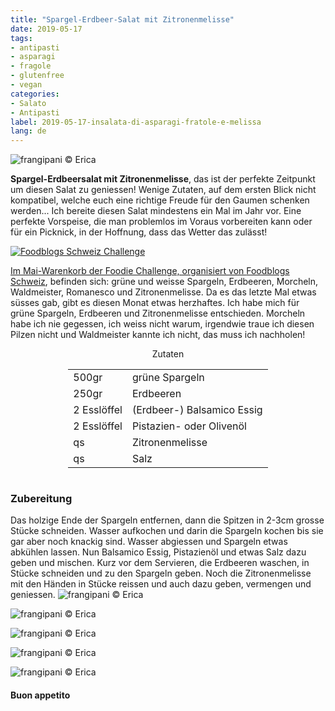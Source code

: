 ```yaml
---
title: "Spargel-Erdbeer-Salat mit Zitronenmelisse"
date: 2019-05-17
tags:
- antipasti
- asparagi
- fragole
- glutenfree
- vegan
categories:
- Salato
- Antipasti
label: 2019-05-17-insalata-di-asparagi-fratole-e-melissa
lang: de 
---
```

![](../2019-05-17-insalata-di-asparagi-fragole-e-melissa/header.jpeg "frangipani © Erica")

**Spargel-Erdbeersalat mit Zitronenmelisse**, das ist der perfekte Zeitpunkt um diesen Salat zu geniessen! Wenige Zutaten, auf dem ersten Blick nicht kompatibel, welche euch eine richtige Freude für den Gaumen schenken werden... Ich bereite diesen Salat mindestens ein Mal im Jahr vor. Eine perfekte Vorspeise, die man problemlos im Voraus vorbereiten kann oder für ein Picknick, in der Hoffnung, dass das Wetter das zulässt!

<a href="https://www.foodblogs-schweiz.ch/challenge/" target="_blank" rel="noreferrer noopener">
<img src="https://www.foodblogs-schweiz.ch/wp-content/uploads/2019/04/Foodblogs-Schweiz-Banner-Mai.png" alt="Foodblogs Schweiz Challenge" class="wp-image-452 ignore-gallery-item"/>

Im Mai-Warenkorb der Foodie Challenge, organisiert von <a href="https://www.foodblogs-schweiz.ch" target="_blank">Foodblogs Schweiz</a>, befinden sich: grüne und weisse Spargeln, Erdbeeren, Morcheln, Waldmeister, Romanesco und Zitronenmelisse. Da es das letzte Mal etwas süsses gab, gibt es diesen Monat etwas herzhaftes. Ich habe mich für grüne Spargeln, Erdbeeren und Zitronenmelisse entschieden. Morcheln habe ich nie gegessen, ich weiss nicht warum, irgendwie traue ich diesen Pilzen nicht und Waldmeister kannte ich nicht, das muss ich nachholen!

<div id="wrapper" style="text-align: center">
  <div id="yourdiv" style="display: inline-block;">
    <div class="ingredients" itemscope itemtype="http://schema.org/Recipe">
      <span itemprop="name" style="display:none;">Spargel-Erdbeer-Salat mit Zitronenmelisse</span>
      <span itemprop="recipeCategory" style="display:none;">Herzhaftes</span>
      <img itemprop="image" style="display:none;" class="ignore-gallery-item" src="../2019-05-17-insalata-di-asparagi-fragole-e-melissa/header.jpeg"/>
      <span itemprop="author" style="display:none;">Erica Raiano</span>
      <span itemprop="description" style="display:none;">Spargel-Erdbeersalat mit Zitronenmelisse, das ist der perfekte Zeitpunkt um diesen Salat zu geniessen! Wenige Zutaten, auf dem ersten Blick nicht kompatibel, welche euch eine richtige Freude für den Gaumen schenken werden.</span>
      <div class="ingredients-title">Zutaten</div>
      <table>
        <tbody>
          <tr itemprop="recipeIngredient">
            <td>500gr</td>
            <td>grüne Spargeln</td>
          </tr>
          <tr itemprop="recipeIngredient">
            <td>250gr</td>
            <td>Erdbeeren</td>
          </tr>
          <tr itemprop="recipeIngredient">
            <td>2 Esslöffel</td>
            <td>(Erdbeer-) Balsamico Essig</td>
          </tr>
          <tr itemprop="recipeIngredient">
            <td>2 Esslöffel</td>
            <td>Pistazien- oder Olivenöl</td>
          </tr>
          <tr itemprop="recipeIngredient">
            <td>qs</td>
            <td>Zitronenmelisse</td>
          </tr>
          <tr itemprop="recipeIngredient">
            <td>qs</td>
            <td>Salz</td>    
          </tr>
        </tbody>
      </table>
    </div>
  </div>
</div>


<h3>
	<font color="grey">
		<i class="fa fa-cogs"></i>
	</font> Zubereitung
</h3>

Das holzige Ende der Spargeln entfernen, dann die Spitzen in 2-3cm grosse Stücke schneiden. Wasser aufkochen und darin die Spargeln kochen bis sie gar aber noch knackig sind. Wasser abgiessen und Spargeln etwas abkühlen lassen. Nun Balsamico Essig, Pistazienöl und etwas Salz dazu geben und mischen. Kurz vor dem Servieren, die Erdbeeren waschen, in Stücke schneiden und zu den Spargeln geben. Noch die Zitronenmelisse mit den Händen in Stücke reissen und auch dazu geben, vermengen und geniessen.
![](../2019-05-17-insalata-di-asparagi-fragole-e-melissa/risultato1.jpeg "frangipani © Erica")

![](../2019-05-17-insalata-di-asparagi-fragole-e-melissa/risultato2.jpeg "frangipani © Erica")

![](../2019-05-17-insalata-di-asparagi-fragole-e-melissa/risultato3.jpeg "frangipani © Erica")

![](../2019-05-17-insalata-di-asparagi-fragole-e-melissa/risultato4.jpeg "frangipani © Erica")

![](../2019-05-17-insalata-di-asparagi-fragole-e-melissa/risultato5.jpeg "frangipani © Erica")

<h4>Buon appetito
  <font color="red">
    <i class="fa fa-smile-o"></i>
  </font>
</h4>
